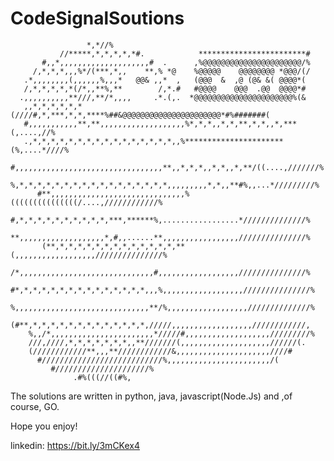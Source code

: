 # CodeSignalSoutions 

                                                                
                     *,*//%                                                     
               //*****,*,*,*,*,*#.            ************************#         
           #,,*,,,,,,,,,,,,,,,,,,,,#  .      ,%@@@@@@@@@@@@@@@@@@@@@@/%         
         /,*,*,*,,,%*/(***,*,,    **,% *@    %@@@@@    @@@@@@@@ *@@@/(/         
       .*,,,,,,,,(,,,,,,%,,,*   @@& ,,*  ,   (@@@  &  ,@ (@& &( @@@@*(          
       /,*,*,*,*,*(/*,,**%,**        /,*.#   #@@@@    @@@  .@@  @@@@*#          
      .,,,,,,,,,,**///,**/*,,,,     .*.(,.  *@@@@@@@@@@@@@@@@@@@@@@%(&          
       ,,*,*,*,*,*,*(////#,*,***,*,*,****%##&@@@@@@@@@@@@@@@@@@@@@@*#%#######(  
       #,,,,,,,,,,,**,**,,,,,,,,,,,,,,,,,,,%*,*,*,,*,*,**,*,*,,*,***(,....,//%  
       .,*,*,*,*,*,*,*,*,*,*,*,*,*,*,*,*,,%**********************(%,....*////%  
        #,,,,,,,,,,,,,,,,,,,,,,,,,,,,,,,,,**,,*,*,*,,*,*,,*,**/((....,///////%  
         %,*,*,*,*,*,*,*,*,*,*,*,*,*,*,*,*,*,,,,,,,,,*,*,,**#%,,...*/////////%  
          #**,,,,,,,,,,,,,,,,,,,,,,,,,,,,,,%(((((((((((((((/....,////////////%  
           #,*,*,*,*,*,*,*,*,*,*,***,******%,.................*//////////////%  
           **,,,,,,,,,,,,,,,,,,,*,#,,......**,,,,,,,,,,,,,,,,,///////////////%  
           (**,*,*,*,*,*,*,*,*,*,*,*,*,*,**(,,,,,,,,,,,,,,,,,,///////////////%  
           /*,,,,,,,,,,,,,,,,,,,,,,,,,,,,,,#,,,,,,,,,,,,,,,,,,///////////////%  
          #*,*,*,*,*,*,*,*,*,*,*,*,*,*,*,,,%,,,,,,,,,,,,,,,,,,///////////////%  
         %,,,,,,,,,,,,,,,,,,,,,,,,,,,,,,**/%,,,,,,,,,,,,,,,,,,//////////////%   
        (#**,*,*,*,*,*,*,*,*,*,*,*,*,*,/////,,,,,,,,,,,,,,,,,,////////////,     
        %,,/*,,,,,,,,,,,,,,,,,,,,,,,*/////#,,,,,,,,,,,,,,,,,,,/////////%        
        ///,////,*,*,*,*,*,*,*,,**///////(,,,,,,,,,,,,,,,,,,,,//////(.          
        (////////////**,,,**////////////&,,,,,,,,,,,,,,,,,,,,,////#             
          #///////////////////////////%,,,,,,,,,,,,,,,,,,,,,,,/(                
             #/////////////////////%                                            
                  .#%(((//((#%,   

The solutions are written in python, java, javascript(Node.Js) and ,of course, GO.

Hope you enjoy!

linkedin: https://bit.ly/3mCKex4
